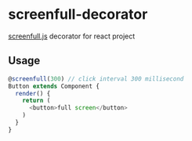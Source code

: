 # screenfull-decorator
[screenfull.js](https://github.com/sindresorhus/screenfull.js/) decorator for react project

## Usage
```javascript
@screenfull(300) // click interval 300 millisecond
Button extends Component {
  render() {
    return (
      <button>full screen</button>
    )
  }
}
```